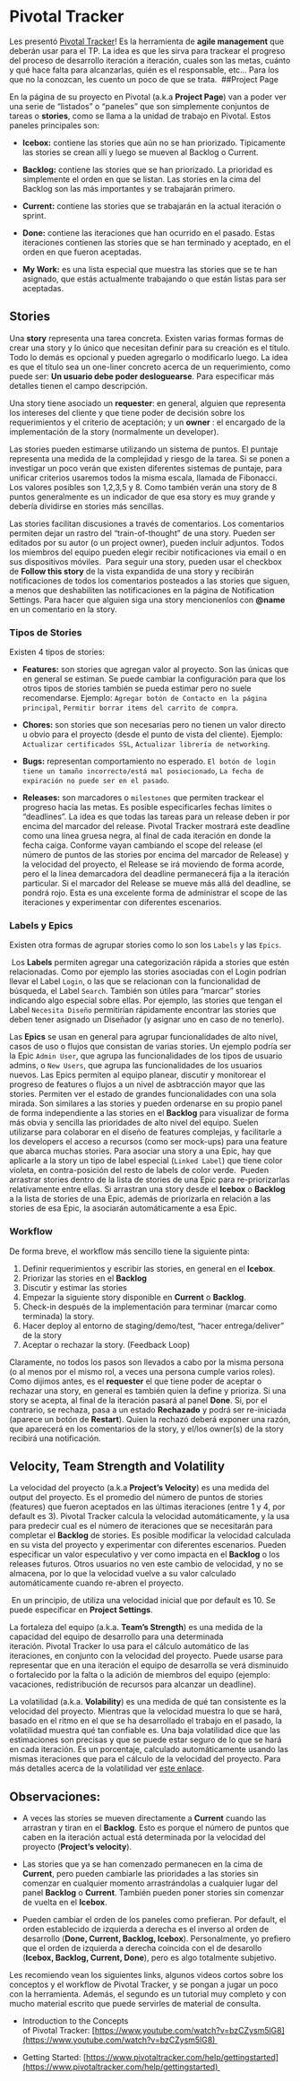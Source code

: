 # Pivotal Tracker


Les presentó [Pivotal Tracker](https://www.pivotaltracker.com/)! Es la herramienta de **agile management** que deberán usar para el TP. La idea es que les sirva para trackear el progreso del proceso de desarrollo iteración a iteración, cuales son las metas, cuánto y qué hace falta para alcanzarlas, quién es el responsable, etc…
Para los que no la conozcan, les cuento un poco de que se trata. 
##Project Page

En la página de su proyecto en Pivotal (a.k.a **Project Page**) van a poder ver una serie de “listados” o “paneles” que son simplemente conjuntos de tareas o **stories**, como se llama a la unidad de trabajo en Pivotal. Estos paneles principales son:

* **Icebox:** contiene las stories que aún no se han priorizado. Tipicamente las stories se crean allí y luego se mueven al Backlog o Current.

* **Backlog:** contiene las stories que se han priorizado. La prioridad es simplemente el orden en que se listan. Las stories en la cima del Backlog son las más importantes y se trabajarán primero.

* **Current:** contiene las stories que se trabajarán en la actual iteración o sprint.

* **Done:** contiene las iteraciones que han ocurrido en el pasado. Estas iteraciones contienen las stories que se han terminado y aceptado, en el orden en que fueron aceptadas. 
* **My Work:** es una lista especial que muestra las stories que se te han asignado, que estás actualmente trabajando o que están listas para ser aceptadas.


## Stories

Una **story** representa una tarea concreta. Existen varias formas formas de crear una story y lo único que necesitan definir para su creación es el título. Todo lo demás es opcional y pueden agregarlo o modificarlo luego. La idea es que el título sea un one-liner concreto acerca de un requerimiento, como puede ser: **Un usuario debe poder desloguearse**. Para especificar más detalles tienen el campo descripción.

Una story tiene asociado un **requester**: en general, alguien que representa los intereses del cliente y que tiene poder de decisión sobre los requerimientos y el criterio de aceptación; y un **owner** : el encargado de la implementación de la story (normalmente un developer).

Las stories pueden estimarse utilizando un sistema de puntos. El puntaje representa una medida de la complejidad y riesgo de la tarea. Si se ponen a investigar un poco verán que existen diferentes sistemas de puntaje, para unificar criterios usaremos todos la misma escala, llamada de Fibonacci. Los valores posibles son 1,2,3,5 y 8. Como también verán una story de 8 puntos generalmente es un indicador de que esa story es muy grande y debería dividirse en stories más sencillas. 

Las stories facilitan discusiones a través de comentarios. Los comentarios permiten dejar un rastro del “train-of-thought” de una story. Pueden ser editados por su autor (o un project owner), pueden incluir adjuntos. Todos los miembros del equipo pueden elegir recibir notificaciones via email o en sus dispositivos móviles.
 Para seguir una story, pueden usar el checkbox de **Follow this story** de la vista expandida de una story y recibirán notificaciones de todos los comentarios posteados a las stories que siguen, a menos que deshabiliten las notificaciones en la página de Notification Settings. Para hacer que alguien siga una story mencionenlos con **@name** en un comentario en la story.


### Tipos de Stories

Existen 4 tipos de stories:

* **Features:** son stories que agregan valor al proyecto. Son las únicas que en general se estiman. Se puede cambiar la configuración para que los otros tipos de stories también se pueda estimar pero no suele recomendarse. Ejemplo: `Agregar botón de Contacto en la página principal`, `Permitir borrar items del carrito de compra`.

* **Chores:** son stories que son necesarias pero no tienen un valor directo u obvio para el proyecto (desde el punto de vista del cliente). Ejemplo: `Actualizar certificados SSL`, `Actualizar librería de networking`. 
* **Bugs:** representan comportamiento no esperado. `El botón de login tiene un tamaño incorrecto/está mal posiocionado`, `La fecha de expiración no puede ser en el pasado`. 
* **Releases:** son marcadores o `milestones` que permiten trackear el progreso hacia las metas. Es posible especificarles fechas límites o “deadlines”. La idea es que todas las tareas para un release deben ir por encima del marcador del release. Pivotal Tracker mostrará este deadline como una línea gruesa negra, al final de cada iteración en donde la fecha caiga. Conforme vayan cambiando el scope del release (el número de puntos de las stories por encima del marcador de Release) y la velocidad del proyecto, el Release se irá moviendo de forma acorde, pero el la linea demarcadora del deadline permanecerá fija a la iteración particular. Si el marcador del Release se mueve más allá del deadline, se pondrá rojo. Esta es una excelente forma de administrar el scope de las iteraciones y experimentar con diferentes escenarios. 

### Labels y Epics

Existen otra formas de agrupar stories como lo son los `Labels` y las `Epics`.

 Los **Labels** permiten agregar una categorización rápida a stories que estén relacionadas. Como por ejemplo las stories asociadas con el Login podrían llevar el Label `Login`, o las que se relacionan con la funcionalidad de búsqueda, el Label `Search`. También son útiles para “marcar” stories indicando algo especial sobre ellas. Por ejemplo, las stories que tengan el Label `Necesita Diseño` permitirían rápidamente encontrar las stories que deben tener asignado un Diseñador (y asignar uno en caso de no tenerlo).

Las **Epics** se usan en general para agrupar funcionalidades de alto nivel, casos de uso o flujos que consistan de varias stories. Un ejemplo podría ser la Epic `Admin User`, que agrupa las funcionalidades de los tipos de usuario admins, o `New Users`, que agrupa las funcionalidades de los usuarios nuevos. Las Epics permiten al equipo planear, discutir y monitorear el progreso de features o flujos a un nivel de asbtracción mayor que las stories. Permiten ver el estado de grandes funcionalidades con una sola mirada. Son similares a las stories y pueden ordenarse en su propio panel de forma independiente a las stories en el **Backlog** para visualizar de forma más obvia y sencilla las prioridades de alto nivel del equipo. Suelen utilizarse para colaborar en el diseño de features complejas, y facilitarle a los developers el acceso a recursos (como ser mock-ups) para una feature que abarca muchas stories. Para asociar una story a una Epic, hay que aplicarle a la story un tipo de label especial (`Linked Label`) que tiene color violeta, en contra-posición del resto de labels de color verde.
 Pueden arrastrar stories dentro de la lista de stories de una Epic para re-priorizarlas relativamente entre ellas. Si arrastran una story desde el **Icebox** o **Backlog** a la lista de stories de una Epic, además de priorizarla en relación a las stories de esa Epic, la asociarán automáticamente a esa Epic.


### Workflow

De forma breve, el workflow más sencillo tiene la siguiente pinta:

1. Definir requerimientos y escribir las stories, en general en el **Icebox**.
2. Priorizar las stories en el **Backlog**
3. Discutir y estimar las stories
4. Empezar la siguiente story disponible en **Current** o **Backlog**.
5. Check-in después de la implementación para terminar (marcar como terminada) la story.
6. Hacer deploy al entorno de staging/demo/test, “hacer entrega/deliver” de la story
7. Aceptar o rechazar la story. (Feedback Loop)


Claramente, no todos los pasos son llevados a cabo por la misma persona (o al menos por el mismo rol, a veces una persona cumple varios roles). Como dijimos antes, es el **requester** el que tiene poder de aceptar o rechazar una story, en general es también quien la define y prioriza.
Si una story se acepta, al final de la iteración pasará al panel **Done**. Si, por el contrario, se rechaza, pasa a un estado **Rechazado** y podrá ser re-iniciada (aparece un botón de **Restart**). Quien la rechazó deberá exponer una razón, que aparecerá en los comentarios de la story, y el/los owner(s) de la story recibirá una notificación.


## Velocity, Team Strength and Volatility

La velocidad del proyecto (a.k.a **Project’s Velocity**) es una medida del output del proyecto. Es el promedio del número de puntos de stories (features) que fueron aceptados en las últimas iteraciones (entre 1 y 4, por default es 3). Pivotal Tracker calcula la velocidad automáticamente, y la usa para predecir cual es el número de iteraciones que se necesitarán para completar el **Backlog** de stories. Es posible modificar la velocidad calculada en su vista del proyecto y experimentar con diferentes escenarios. Pueden especificar un valor especulativo y ver como impacta en el **Backlog** o los releases futuros. Otros usuarios no ven este cambio de velocidad, y no se almacena, por lo que la velocidad vuelve a su valor calculado automáticamente cuando re-abren el proyecto.

 En un principio, de utiliza una velocidad inicial que por default es 10. Se puede especificar en **Project Settings**.

La fortaleza del equipo (a.k.a. **Team’s Strength**) es una medida de la capacidad del equipo de desarrollo para una determinada iteración. Pivotal Tracker lo usa para el cálculo automático de las iteraciones, en conjunto con la velocidad del proyecto. Puede usarse para representar que en una iteración el equipo de desarrolla se verá disminuido o fortalecido por la falta o la adición de miembros del equipo (ejemplo: vacaciones, redistribución de recursos para alcanzar un deadline).

La volatilidad (a.k.a. **Volability**) es una medida de qué tan consistente es la velocidad del proyecto. Mientras que la velocidad muestra lo que se hará, basado en el ritmo en el que se ha desarrollado el trabajo en el pasado, la volatilidad muestra qué tan confiable es. Una baja volatilidad dice que las estimaciones son precisas y que se puede estar seguro de lo que se hará en cada iteración. Es un porcentaje, calculado automáticamente usando las mismas iteraciones que para el cálculo de la velocidad del proyecto. Para más detalles acerca de la volatilidad ver [este enlace](https://www.pivotaltracker.com/blog/updated-dashboard-now-with-volatility).


## Observaciones:

* A veces las stories se mueven directamente a **Current** cuando las arrastran y tiran en el **Backlog**. Esto es porque el número de puntos que caben en la iteración actual está determinada por la velocidad del proyecto (**Project’s velocity**).


* Las stories que ya se han comenzado permanecen en la cima de **Current**, pero pueden cambiarle las prioridades a las stories sin comenzar en cualquier momento arrastrándolas a cualquier lugar del panel **Backlog** o **Current**. También pueden poner stories sin comenzar de vuelta en el **Icebox**. 
* Pueden cambiar el orden de los paneles como prefieran. Por default, el orden establecido de izquierda a derecha es el inverso al orden de desarrollo (**Done, Current, Backlog, Icebox**). Personalmente, yo prefiero que el orden de izquierda a derecha coincida con el de desarollo (**Icebox, Backlog, Current, Done**), pero es algo totalmente subjetivo. 

Les recomiendo vean los siguientes links, algunos videos cortos sobre los conceptos y el workflow de Pivotal Tracker, y se pongan a jugar un poco con la herramienta.
Además, el segundo es un tutorial muy completo y con mucho material escrito que puede servirles de material de consulta.


* Introduction to the Concepts of Pivotal Tracker: [https://www.youtube.com/watch?v=bzCZysm5lG8](https://www.youtube.com/watch?v=bzCZysm5lG8) 

* Getting Started: [https://www.pivotaltracker.com/help/gettingstarted](https://www.pivotaltracker.com/help/gettingstarted) 
